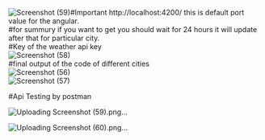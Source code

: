 ![Screenshot (59)](https://github.com/user-attachments/assets/5573283b-90ff-4293-815b-4d51344b986a)#Important http://localhost:4200/ this is default port value for the angular.<br/>
#for summury if you want to get you should wait for 24 hours it will update after that for particular city.<br/>
#Key of the weather api key<br/>
![Screenshot (58)](https://github.com/user-attachments/assets/802e9967-b7ae-4dea-9fcc-a8d6a258bdf0)<br/>
#final output of the code of different cities <br/>
![Screenshot (56)](https://github.com/user-attachments/assets/b2ed4fc8-aef7-42a6-b31f-0fe7a40bc316)<br/>
![Screenshot (57)](https://github.com/user-attachments/assets/50b886e1-ca0c-48d5-b0da-2f75342afffb)<br/>

#Api Testing by postman

![Uploading Screenshot (59).png…]()

![Uploading Screenshot (60).png…]()
